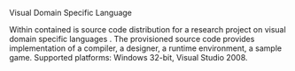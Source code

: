 Visual Domain Specific Language

Within contained is source code distribution for a research project on 
visual domain specific languages .  The provisioned source code provides 
implementation of a compiler, a designer, a runtime environment, a sample
game. Supported platforms: Windows 32-bit, Visual Studio 2008.

